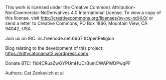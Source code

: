 This work is licensed under the Creative Commons Attribution-NonCommercial-NoDerivatives 4.0 International License. To view a copy of this license, visit http://creativecommons.org/licenses/by-nc-nd/4.0/ or send a letter to Creative Commons, PO Box 1866, Mountain View, CA 94042, USA.

Join us on IRC:
	irc.freenode.net:6667
	#OpenReligion
	
Blog relating to the development of this project:
	https://kittycatonamat2.wordpress.com/
	
Donate BTC:
	11d4CRuaZwGYPUmHUCrBumCWAPWDPwqPF
	
Authors:
	Cat Zankevich et al